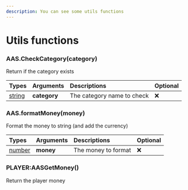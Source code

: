 ```yaml
---
description: You can see some utils functions
---
```

# Utils functions

### AAS.CheckCategory(category)
Return if the category exists

| Types | Arguments | Descriptions | Optional |
| :--- | :--- | :--- | :--- |
| [string](https://www.lua.org/pil/2.4.html) | **category** |  The category name to check | ❌ |

### AAS.formatMoney(money)
Format the money to string (and add the currency)

| Types | Arguments | Descriptions | Optional |
| :--- | :--- | :--- | :--- |
| [number](https://www.lua.org/pil/2.3.html) | **money** | The money to format | ❌ |

### PLAYER:AASGetMoney()
Return the player money 